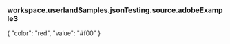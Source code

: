 ### workspace.userlandSamples.jsonTesting.source.adobeExample3
{	"color": "red",	"value": "#f00"}